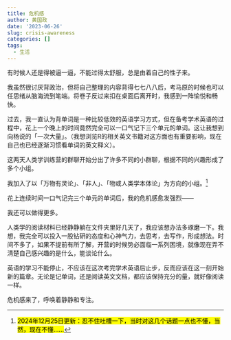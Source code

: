 ```yaml
---
title: 危机感
author: 黄国政
date: '2023-06-26'
slug: crisis-awareness
categories: []
tags:
  - 生活
---
```


<!--more-->

有时候人还是得被逼一逼，不能过得太舒服，总是由着自己的性子来。

我虽然很讨厌背政治，但将自己整理的内容背得七七八八后，考马原的时候也可以任思绪从脑海流到笔端。将卷子反过来扣在桌面后离开时，我感到一阵愉悦和畅快。

过去，我一直认为背单词是一种比较低效的英语学习方式，但在备考学术英语的过程中，花上一个晚上的时间竟然完全可以一口气记下三个单元的单词。这让我想到向杨说的「一次大量」。（我想浏览R的相关英文书籍对这方面也有重要影响，现在自己也已经逐渐习惯看单词的英文释义）。

这两天人类学训练营的群聊开始分出了许多不同的小群聊，根据不同的兴趣形成了多个小组。

我加入了以「万物有灵论」、「非人」、「物或人类学本体论」为方向的小组。[^tucao]

[^tucao]: <mark>2024年12月25日更新：忍不住吐槽一下，当时对这几个话题一点也不懂，当然，现在不懂……</mark>

花上连续时间一口气记完三个单元的单词后，我的危机感愈发强烈——

我还可以做得更多。

人类学的阅读材料已经静静躺在文件夹里好几天了，我应该想办法多琢磨一下。我想，我完全可以投入一股钻研的态度和心神气力，去思考，去写作，形成想法。时间不多了，如果不提前有所了解，开营的时候势必面临一系列困境，就像现在弄不清楚自己感兴趣的是什么，能谈论什么。

英语的学习不能停止，不应该在这次考完学术英语后止步，反而应该在这一刻开始新的篇章。无论是记单词，还是阅读英文文档，都应该保持充分的量，就好像阅读一样。

危机感来了，呼唤着静静和专注。